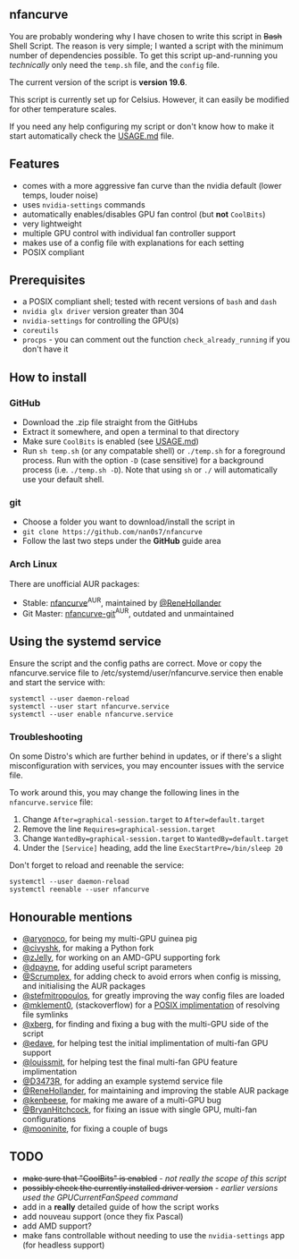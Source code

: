 nfancurve
---------
You are probably wondering why I have chosen to write this script in ~~Bash~~ Shell Script. The reason is very simple; I wanted a script with the minimum number of dependencies possible. To get this script up-and-running you _technically_ only need the `temp.sh` file, and the `config` file.

The current version of the script is **version 19.6**.

This script is currently set up for Celsius. However, it can easily be modified for other temperature scales.

If you need any help configuring my script or don't know how to make it start automatically check the [USAGE.md](USAGE.md) file.

## Features
- comes with a more aggressive fan curve than the nvidia default (lower temps, louder noise)
- uses `nvidia-settings` commands
- automatically enables/disables GPU fan control (but **not** `CoolBits`)
- very lightweight
- multiple GPU control with individual fan controller support
- makes use of a config file with explanations for each setting
- POSIX compliant

## Prerequisites
- a POSIX compliant shell; tested with recent versions of `bash` and `dash`
- `nvidia glx driver` version greater than 304
- `nvidia-settings` for controlling the GPU(s)
- `coreutils`
- `procps` - you can comment out the function `check_already_running` if you don't have it

## How to install
### GitHub
- Download the .zip file straight from the GitHubs
- Extract it somewhere, and open a terminal to that directory
- Make sure `CoolBits` is enabled (see [USAGE.md](USAGE.md))
- Run `sh temp.sh` (or any compatable shell) or `./temp.sh` for a foreground process. Run with the option `-D` (case sensitive) for a background process (i.e. `./temp.sh -D`). Note that using `sh` or `./` will automatically use your default shell.

### git
- Choose a folder you want to download/install the script in
- `git clone https://github.com/nan0s7/nfancurve`
- Follow the last two steps under the **GitHub** guide area

### Arch Linux
There are unofficial AUR packages:
- Stable: [nfancurve](https://aur.archlinux.org/packages/nfancurve/)<sup>AUR</sup>, maintained by [@ReneHollander](https://github.com/ReneHollander)
- Git Master: [nfancurve-git](https://aur.archlinux.org/packages/nfancurve-git/)<sup>AUR</sup>, outdated and unmaintained

## Using the systemd service
Ensure the script and the config paths are correct.
Move or copy the nfancurve.service file to /etc/systemd/user/nfancurve.service then enable and start the service with:

    systemctl --user daemon-reload
    systemctl --user start nfancurve.service
    systemctl --user enable nfancurve.service

### Troubleshooting
On some Distro's which are further behind in updates, or if there's a slight misconfiguration with services, you may encounter issues with the service file.

To work around this, you may change the following lines in the `nfancurve.service` file:
1. Change `After=graphical-session.target` to `After=default.target`
2. Remove the line `Requires=graphical-session.target`
3. Change `WantedBy=graphical-session.target` to `WantedBy=default.target`
4. Under the `[Service]` heading, add the line `ExecStartPre=/bin/sleep 20`

Don't forget to reload and reenable the service:

    systemctl --user daemon-reload
    systemctl reenable --user nfancurve

## Honourable mentions
- [@aryonoco](https://github.com/aryonoco), for being my multi-GPU guinea pig
- [@civyshk](https://github.com/civyshk), for making a Python fork
- [@zJelly](https://github.com/zJelly), for working on an AMD-GPU supporting fork
- [@dpayne](https://github.com/dpayne), for adding useful script parameters
- [@Scrumplex](https://github.com/Scrumplex), for adding check to avoid errors when config is missing, and initialising the AUR packages
- [@stefmitropoulos](https://github.com/stefmitropoulos), for greatly improving the way config files are loaded
- [@mklement0](https://stackoverflow.com/users/45375/mklement0), (stackoverflow) for a [POSIX implimentation](https://stackoverflow.com/questions/29832037/how-to-get-script-directory-in-posix-sh) of resolving file symlinks
- [@xberg](https://github.com/xberg), for finding and fixing a bug with the multi-GPU side of the script
- [@edave](https://github.com/edave), for helping test the initial implimentation of multi-fan GPU support
- [@louissmit](https://github.com/louissmit), for helping test the final multi-fan GPU feature implimentation
- [@D3473R](https://github.com/D3473R), for adding an example systemd service file
- [@ReneHollander](https://github.com/ReneHollander), for maintaining and improving the stable AUR package
- [@kenbeese](https://github.com/kenbeese), for making me aware of a multi-GPU bug
- [@BryanHitchcock](https://github.com/BryanHitchcock), for fixing an issue with single GPU, multi-fan configurations
- [@mooninite](https://github.com/mooninite), for fixing a couple of bugs

## TODO
- ~~make sure that "CoolBits" is enabled~~ - _not really the scope of this script_
- ~~possibly check the currently installed driver version~~ - _earlier versions used the  GPUCurrentFanSpeed command_
- add in a **really** detailed guide of how the script works
- add nouveau support (once they fix Pascal)
- add AMD support?
- make fans controllable without needing to use the `nvidia-settings` app (for headless support)

